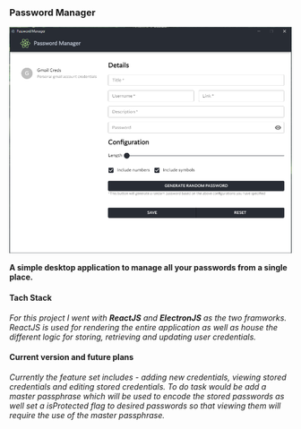 ### Password Manager
![password manager](screenshot.png)

**A simple desktop application to manage all your passwords from a single place.**

#### Tach Stack
*For this project I went with **ReactJS** and **ElectronJS** as the two framworks. ReactJS is used for rendering the entire application as well as house the different logic for storing, retrieving and updating user credentials.*

#### Current version and future plans
*Currently the feature set includes - adding new credentials, viewing stored credentials and editing stored credentials. To do task would be add a master passphrase which will be used to encode the stored passwords as well set a isProtected flag to desired passwords so that viewing them will require the use of the master passphrase.*